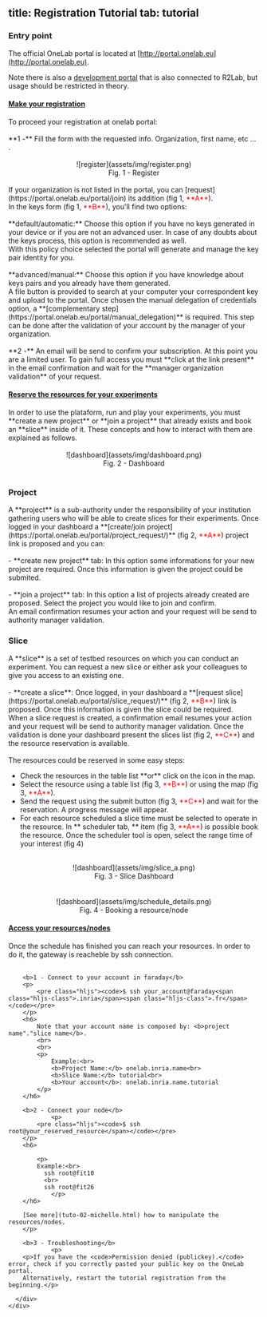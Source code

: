title: Registration Tutorial
tab: tutorial
---

### Entry point
The official OneLab portal is located at [http://portal.onelab.eu](http://portal.onelab.eu).

Note there is also a [development portal](http://dev.myslice.info) that is also connected to R2Lab, but usage should be restricted in theory.

<div class="panel-group" id="accordion" role="tablist" aria-multiselectable="true">
  
  <div class="panel panel-default">
    <div class="panel-heading" role="tab" id="headingOne">
      <h4 class="panel-title">
        <a role="button" data-toggle="collapse" data-parent="#accordion" href="#collapseOne" aria-expanded="true" aria-controls="collapseOne">
          Make your registration
        </a>
      </h4>
    </div>
    <div id="collapseOne" class="panel-collapse collapse in" role="tabpanel" aria-labelledby="headingOne">
      <div class="panel-body">
      	To proceed your registration at onelab portal:
      	<br>
      	<br>
				**1 -** Fill the form with the requested info. Organization, first name, etc ... . 
				<br>
				<br>
				<center>
				![register](assets/img/register.png)<br>
				Fig. 1 - Register
				</center>
				<br>
				If your organization is not listed in the portal, you can [request](https://portal.onelab.eu/portal/join) its addition (fig 1, <font color="red">**A**</font>).
				<br>
				In the keys form (fig 1, <font color="red">**B**</font>), you'll find two options:
				<br>
				<br>
				**default/automatic:** Choose this option if you have no keys generated in your device or if you are not an advanced user. In case of any doubts about the keys process, this option is recommended as well.
				<br>
				With this policy choice selected the portal will generate and manage the key pair identity for you.
				<br>
				<br>
				**advanced/manual:** Choose this option if you have knowledge about keys pairs and you already have them generated.
				<br>
				A file button is provided to search at your computer your correspondent key and upload to the portal.
				Once chosen the manual delegation of credentials option, a **[complementary step](https://portal.onelab.eu/portal/manual_delegation)** is required. This step can be done after the validation of your account by the manager of your organization.
				<br>
				<br>
				**2 -** An email will be send to confirm your subscription. At this point you are a limited user. To gain full access you must **click at the link present** in the email confirmation and wait for the **manager organization validation** of your request.
      </div>
    </div>
  </div>
  <div class="panel panel-default">
    <div class="panel-heading" role="tab" id="headingTwo">
      <h4 class="panel-title">
        <a class="collapsed" role="button" data-toggle="collapse" data-parent="#accordion" href="#collapseTwo" aria-expanded="false" aria-controls="collapseTwo">
          Reserve the resources for your experiments
        </a>
      </h4>
    </div>
    <div id="collapseTwo" class="panel-collapse collapse" role="tabpanel" aria-labelledby="headingTwo">
      <div class="panel-body">
				In order to use the plataform, run and play your experiments, you must **create a new project** or **join a project** that already exists and book an **slice** inside of it. These concepts and how to interact with them are explained as follows.
				<br>
				<br>
				<center>
				![dashboard](assets/img/dashboard.png)<br>
				Fig. 2 - Dashboard
				</center>
				<br>
				<h3>Project</h3>
				A **project** is a sub-authority under the responsibility of your institution gathering users who will be able to create slices for their experiments.
				Once logged in your dashboard a **[create/join project](https://portal.onelab.eu/portal/project_request/)** (fig 2, <font color="red">**A**</font>) project link is proposed and you can:
				<br>
				<br>
				- **create new project** tab: In this option some informations for your new project are required.
				Once this information is given the project could be submited.
				<br>
				<br>
				- **join a project** tab: In this option a list of projects already created are proposed. Select the project you would like to join and confirm. 
				<br>
				An email confirmation resumes your action and your request will be send to authority manager validation.
				<br>
				<h3>Slice</h3>
				A **slice** is a set of testbed resources on which you can conduct an experiment. You can request a new slice or either ask your colleagues to give you access to an existing one.
				<br>
				<br>
				- **create a slice**: Once logged, in your dashboard a **[request slice](https://portal.onelab.eu/portal/slice_request/)** (fig 2, <font color="red">**B**</font>) link is proposed. 
				Once this information is given the slice could be required.
				<br>
				When a slice request is created, a confirmation email resumes your action and your request will be send to authority manager validation.
				Once the validation is done your dashboard present the slices list (fig 2, <font color="red">**C**</font>) and the resource reservation is available.
				<br>
				<br>
				The resources could be reserved in some easy steps:
				<ul>
					<li>Check the resources in the table list **or** click on the icon in the map.</li>
					<li>Select the resource using a table list (fig 3, <font color="red">**B**</font>) or using the map (fig 3, <font color="red">**A**</font>).</li>
					<li>Send the request using the submit button (fig 3, <font color="red">**C**</font>) and wait for the reservation. A progress message will appear.</li>
					<li>For each resource scheduled a slice time must be selected to operate in the resource. In ** scheduler tab, ** item (fig 3, <font color="red">**A**</font>) is possible book the resource. Once the scheduler tool is open, select the range time of your interest (fig 4)</li>
				</ul>
				<br>
				<center>
				![dashboard](assets/img/slice_a.png)<br>
				Fig. 3 - Slice Dashboard
				</center>
				<br>
				<br>
				<center>
				![dashboard](assets/img/schedule_details.png)<br>
				Fig. 4 - Booking a resource/node
				</center>
      </div>
    </div>
  </div>
  <div class="panel panel-default">
    <div class="panel-heading" role="tab" id="headingThree">
      <h4 class="panel-title">
        <a class="collapsed" role="button" data-toggle="collapse" data-parent="#accordion" href="#collapseThree" aria-expanded="false" aria-controls="collapseThree">
          Access your resources/nodes
        </a>
      </h4>
    </div>
    <div id="collapseThree" class="panel-collapse collapse" role="tabpanel" aria-labelledby="headingThree">
      <div class="panel-body">
        Once the schedule has finished you can reach your resources. In order to do it, the gateway is reacheble by ssh connection.
        <br>
        <br>
        
        <b>1 - Connect to your account in faraday</b>
        <p>
        	<pre class="hljs"><code>$ ssh your_account@faraday<span class="hljs-class">.inria</span><span class="hljs-class">.fr</span></code></pre>
      	</p>
      	<h6>
      		Note that your account name is composed by: <b>project name"."slice name</b>.
      		<br>
      		<br>
      		<p>
		      	Example:<br>
		      	<b>Project Name:</b> onelab.inria.name<br>
		      	<b>Slice Name:</b> tutorial<br>
		      	<b>Your account</b>: onelab.inria.name.tutorial
	      	</p>
      	</h6>

        <b>2 - Connect your node</b>
				<p>
        	<pre class="hljs"><code>$ ssh root@your_reserved_resource</span></code></pre>
        </p>
      	<h6>

      		<p>
      		Example:<br>
		      ssh root@fit10
		      <br>
		      ssh root@fit26
		    	</p>
      	</h6>

      	[See more](tuto-02-michelle.html) how to manipulate the resources/nodes.
      	</p>
      
      	<b>3 - Troubleshooting</b>
				<p>
      	<p>If you have the <code>Permission denied (publickey).</code> error, check if you correctly pasted your public key on the OneLab portal.
      	Alternatively, restart the tutorial registration from the beginning.</p>

      </div>
    </div>
  </div>
  
</div>






